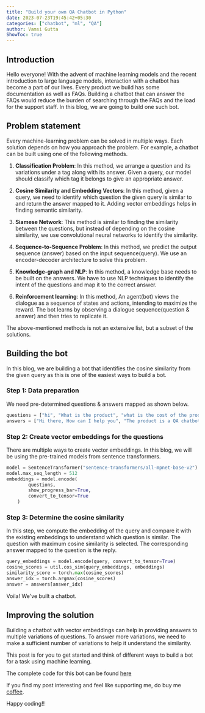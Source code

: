 ```yaml
---
title: "Build your own QA Chatbot in Python"
date: 2023-07-23T19:45:42+05:30
categories: ["chatbot", "ml", "QA"]
author: Vamsi Gutta
ShowToc: true
---
```

## Introduction 

Hello everyone! With the advent of machine learning models and the recent introduction to large language models, interaction with a chatbot has become a part of our lives. Every product we build has some documentation as well as FAQs. Building a chatbot that can answer the FAQs would reduce the burden of searching through the FAQs and the load for the support staff. In this blog, we are going to build one such bot.

## Problem statement

Every machine-learning problem can be solved in multiple ways. Each solution depends on how you approach the problem. For example, a chatbot can be built using one of the following methods.

1. **Classification Problem**: In this method, we arrange a question and its variations under a tag along with its answer. Given a query, our model should classify which tag it belongs to give an appropriate answer.

2. **Cosine Similarity and Embedding Vectors**: In this method, given a query, we need to identify which question the given query is similar to and return the answer mapped to it. Adding vector embeddings helps in finding semantic similarity.

3. **Siamese Network**: This method is similar to finding the similarity between the questions, but instead of depending on the cosine similarity, we use convolutional neural networks to identify the similarity.

4. **Sequence-to-Sequence Problem**: In this method, we predict the output sequence (answer) based on the input sequence(query). We use an encoder-decoder architecture to solve this problem.

5. **Knowledge-graph and NLP**: In this method, a knowledge base needs to be built on the answers. We have to use NLP techniques to identify the intent of the questions and map it to the correct answer.

6. **Reinforcement learning**: In this method, An agent(bot) views the dialogue as a sequence of states and actions, intending to maximize the reward. The bot learns by observing a dialogue sequence(question & answer) and then tries to replicate it.

The above-mentioned methods is not an extensive list, but a subset of the solutions.

## Building the bot

In this blog, we are building a bot that identifies the cosine similarity from the given query as this is one of the easiest ways to build a bot.

### Step 1: Data preparation

We need pre-determined questions & answers mapped as shown below.
```python
questions = ["hi", "What is the product", "what is the cost of the product"]
answers = ["Hi there, How can I help you", "The product is a QA chatbot", "The product is available for free"]
```

### Step 2: Create vector embeddings for the questions

There are multiple ways to create vector embeddings. In this blog, we will be using the pre-trained models from sentence transformers.

```python
model = SentenceTransformer("sentence-transformers/all-mpnet-base-v2")
model.max_seq_length = 512
embeddings = model.encode(
        questions,
        show_progress_bar=True,
        convert_to_tensor=True
    )
```

### Step 3: Determine the cosine similarity

In this step, we compute the embedding of the query and compare it with the existing embeddings to understand which question is similar. The question with maximum cosine similarity is selected. The corresponding answer mapped to the question is the reply.

```python
query_embeddings = model.encode(query, convert_to_tensor=True)
cosine_scores = util.cos_sim(query_embeddings, embeddings)
similarity_score = torch.max(cosine_scores)
answer_idx = torch.argmax(cosine_scores)
answer = answers[answer_idx]
```

Voila! We've built a chatbot.


## Improving the solution

Building a chatbot with vector embeddings can help in providing answers to multiple variations of questions. To answer more variations, we need to make a sufficient number of variations to help it understand the similarity. 

This post is for you to get started and think of different ways to build a bot for a task using machine learning.

The complete code for this bot can be found [here](https://gist.github.com/vamsigutta/e12747aa035c8d0fccb037cfd1fc3eea)

If you find my post interesting and feel like supporting me, do buy me [coffee](https://www.buymeacoffee.com/vamsigutta).

Happy coding!!
